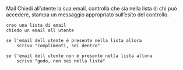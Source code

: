 Mail
    Chiedi all’utente la sua email,
    controlla che sia nella lista di chi può accedere,
    stampa un messaggio appropriato sull’esito del controllo.

    creo una lista di email
    chiedo un email all utente

    se l'email dell utente è presente nella lista allora
        scrivo "complimenti, sei dentro"

    se l'email dell utente non è presente nella lista allora
        scrivo "godo, non sei nella lista"